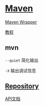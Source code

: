 # [Maven](https://maven.apache.org/)

[Maven Wrapper](https://maven.apache.org/wrapper/)

[教程](https://www.liaoxuefeng.com/wiki/1252599548343744/1255945359327200)

## mvn

`--quiet` 简化输出

`-X` 输出调试信息

## [Repository](https://central.sonatype.com/)

[API文档](https://www.javadoc.io/)
